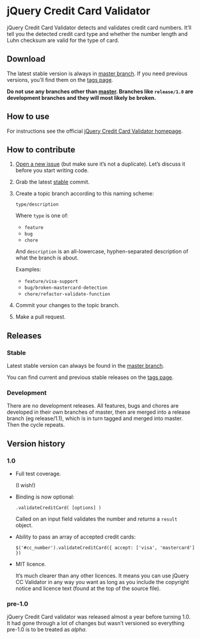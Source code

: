 # jQuery Credit Card Validator

jQuery Credit Card Validator detects and validates credit card numbers. It’ll tell you the detected credit card type and whether the number length and Luhn checksum are valid for the type of card.

## Download

The latest stable version is always in [master branch](https://github.com/PawelDecowski/jQuery-CreditCardValidator/tree/master). If you need previous versions, you’ll find them on the [tags page](https://github.com/PawelDecowski/jQuery-CreditCardValidator/tags).

**Do not use any branches other than [master](https://github.com/PawelDecowski/jQuery-CreditCardValidator/tree/master). Branches like `release/1.0` are development branches and they will most likely be broken.**

## How to use

For instructions see the official [jQuery Credit Card Validator homepage](http://paweldecowski.github.com/jQuery-CreditCardValidator/).

## How to contribute

1. [Open a new issue](https://github.com/PawelDecowski/jQuery-CreditCardValidator/issues/new) (but make sure it’s not a duplicate). Let’s discuss it before you start writing code.
2. Grab the latest [stable](https://github.com/PawelDecowski/jQuery-CreditCardValidator/tree/master) commit.
3. Create a topic branch according to this naming scheme:

   `type/description`

   Where `type` is one of:

   * `feature`
   * `bug`
   * `chore`

   And `description` is an all-lowercase, hyphen-separated description of what the branch is about.

   Examples:

   * `feature/visa-support`
   * `bug/broken-mastercard-detection`
   * `chore/refactor-validate-function`

4. Commit your changes to the topic branch.
5. Make a pull request.


## Releases

### Stable

Latest stable version can always be found in the [master branch](https://github.com/PawelDecowski/jQuery-CreditCardValidator/tree/master).

You can find current and previous stable releases on the [tags page](https://github.com/PawelDecowski/jQuery-CreditCardValidator/tags).

### Development

There are no development releases. All features, bugs and chores are developed in their own branches of master, then are merged into a release branch (eg release/1.1), which is in turn tagged and merged into master. Then the cycle repeats.

## Version history

### 1.0

* Full test coverage.

  (I wish!)

* Binding is now optional:

  ```
  .validateCreditCard( [options] )
  ```

  Called on an input field validates the number and *returns* a `result` object.

* Ability to pass an array of accepted credit cards:

  ```
  $('#cc_number').validateCreditCard({ accept: ['visa', 'mastercard'] })
  ```

* MIT licence.

  It’s much clearer than any other licences. It means you can use jQuery CC Validator in any way you want as long as you include the copyright notice and licence text (found at the top of the source file).



### pre-1.0

jQuery Credit Card validator was released almost a year before turning 1.0. It had gone through a lot of changes but wasn’t versioned so everything pre-1.0 is to be treated as *alpha*.
